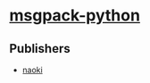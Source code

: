 # [msgpack-python](https://pypi.org/project/msgpack-python)



## Publishers
- [naoki](https://pypi.org/user/naoki)

